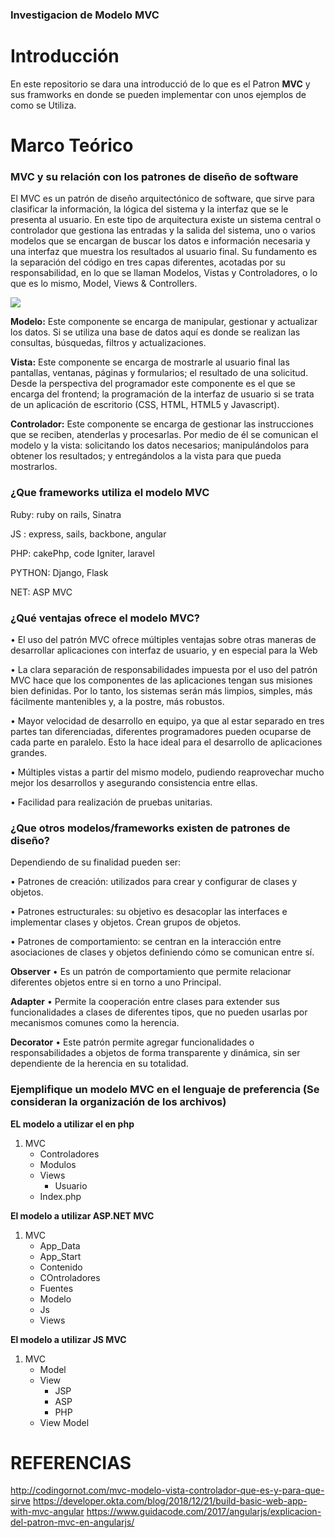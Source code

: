 


### Investigacion de Modelo MVC

# Introducción
En este repositorio se dara una introducció de lo que es el Patron **MVC** y sus framworks en donde se pueden implementar con unos ejemplos de como se Utiliza.

# Marco Teórico

### MVC y  su relación con los patrones de diseño de software
El MVC es un patrón de diseño arquitectónico de software, que sirve para clasificar la información, la lógica del sistema y la interfaz que se le presenta al usuario. En este tipo de arquitectura existe un sistema central o controlador que gestiona las entradas y la salida del sistema, uno o varios modelos que se encargan de buscar los datos e información necesaria y una interfaz que muestra los resultados al usuario final.
Su fundamento es la separación del código en tres capas diferentes, acotadas por su responsabilidad, en lo que se llaman Modelos, Vistas y Controladores, o lo que es lo mismo, Model, Views & Controllers.

![](http://codingornot.com/wp-content/uploads/2017/10/mvc-modelo-vista-controlador.png) 

**Modelo:**
Este componente se encarga de manipular, gestionar y actualizar los datos. Si se utiliza una base de datos aquí es donde se realizan las consultas, búsquedas, filtros y actualizaciones.

**Vista:**
Este componente se encarga de mostrarle al usuario final las pantallas, ventanas, páginas y formularios; el resultado de una solicitud. Desde la perspectiva del programador este componente es el que se encarga del frontend; la programación de la interfaz de usuario si se trata de un aplicación de escritorio (CSS, HTML, HTML5 y Javascript).

**Controlador:**
Este componente se encarga de gestionar las instrucciones que se reciben, atenderlas y procesarlas. Por medio de él se comunican el modelo y la vista: solicitando los datos necesarios; manipulándolos para obtener los resultados; y entregándolos a la vista para que pueda mostrarlos.

### ¿Que frameworks utiliza el modelo MVC 

Ruby: ruby on rails, Sinatra

JS : express, sails, backbone, angular

PHP: cakePhp, code Igniter, laravel

PYTHON: Django, Flask

NET: ASP MVC

### ¿Qué ventajas ofrece el modelo MVC?

   • El uso del patrón MVC ofrece múltiples ventajas sobre otras maneras de desarrollar aplicaciones con interfaz de usuario, y en especial para la Web

   • La clara separación de responsabilidades impuesta por el uso del patrón MVC hace que los componentes de las aplicaciones tengan sus misiones bien definidas. Por lo tanto, los sistemas serán más limpios, simples, más fácilmente mantenibles y, a la postre, más robustos.

   • Mayor velocidad de desarrollo en equipo, ya que al estar separado en tres partes tan diferenciadas, diferentes programadores pueden ocuparse de cada parte en paralelo. Esto la hace ideal para el desarrollo de aplicaciones grandes.

   • Múltiples vistas a partir del mismo modelo, pudiendo reaprovechar mucho mejor los desarrollos y asegurando consistencia entre ellas.

   • Facilidad para realización de pruebas unitarias.


### ¿Que otros modelos/frameworks existen de patrones de diseño?  


   Dependiendo de su finalidad pueden ser:

   • Patrones de creación: utilizados para crear y configurar de clases y objetos.

   • Patrones estructurales: su objetivo es desacoplar las interfaces e implementar clases y objetos. Crean grupos de objetos.

   • Patrones de comportamiento: se centran en la interacción entre asociaciones de clases y objetos definiendo cómo se comunican entre sí.
      

**Observer** 
 • Es un patrón de comportamiento que permite relacionar diferentes objetos entre si en torno a uno Principal.

**Adapter**
 • Permite la cooperación entre clases para extender sus funcionalidades a clases de diferentes tipos, que no pueden usarlas por mecanismos comunes como la herencia.

**Decorator**
 • Este patrón permite agregar funcionalidades o responsabilidades a objetos de forma transparente y dinámica, sin ser dependiente de la herencia en su totalidad.



### Ejemplifique un modelo MVC en el lenguaje de preferencia (Se consideran la organización de los archivos)

**EL modelo a utilizar el en php** 
1. MVC
   - Controladores
   - Modulos
   - Views
     - Usuario
   - Index.php

**El modelo a utilizar ASP.NET MVC**
1. MVC
   - App_Data
   - App_Start
   - Contenido
   - COntroladores
   - Fuentes
   - Modelo
   - Js
   - Views

**El modelo a utilizar JS MVC**
1. MVC
   - Model
   - View
     - JSP
     - ASP
     - PHP
   - View Model
 
 # REFERENCIAS

 http://codingornot.com/mvc-modelo-vista-controlador-que-es-y-para-que-sirve
 https://developer.okta.com/blog/2018/12/21/build-basic-web-app-with-mvc-angular
 https://www.guidacode.com/2017/angularjs/explicacion-del-patron-mvc-en-angularjs/